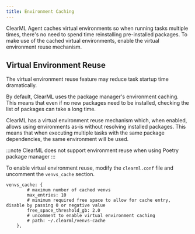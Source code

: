 ```yaml
---
title: Environment Caching
---
```


ClearML Agent caches virtual environments so when running tasks multiple times, there's no need to spend time reinstalling 
pre-installed packages. To make use of the cached virtual environments, enable the virtual environment reuse mechanism. 

## Virtual Environment Reuse

The virtual environment reuse feature may reduce task startup time dramatically.

By default, ClearML uses the package manager's environment caching. This means that even if no 
new packages need to be installed, checking the list of packages can take a long time.

ClearML has a virtual environment reuse mechanism which, when enabled, allows using environments as-is without resolving 
installed packages. This means that when executing multiple tasks with the same package dependencies, 
the same environment will be used.

:::note
ClearML does not support environment reuse when using Poetry package manager
:::

To enable virtual environment reuse, modify the `clearml.conf` file and uncomment the `venvs_cache` section.
```
venvs_cache: {
        # maximum number of cached venvs
        max_entries: 10
        # minimum required free space to allow for cache entry, disable by passing 0 or negative value
        free_space_threshold_gb: 2.0
        # uncomment to enable virtual environment caching
        # path: ~/.clearml/venvs-cache
    },
```